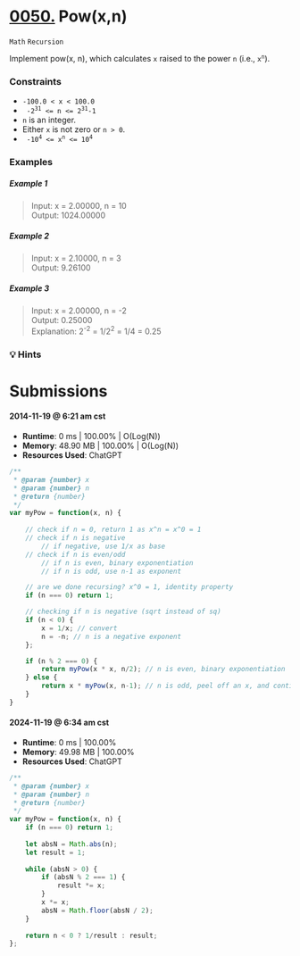 # [0050.](https://leetcode.com/problems/powx-n/) Pow(x,n)
`Math` `Recursion`

Implement pow(x, n), which calculates `x` raised to the power `n` (i.e., <code>x<sup>n</sup></code>).

### Constraints
- `-100.0 < x < 100.0`
- <code> -2<sup>31</sup> <= n <= 2<sup>31</sup>-1 </code>
- `n` is an integer.
- Either `x` is not zero or `n > 0`.
- <code> -10<sup>4</sup> <= x<sup>n</sup> <= 10<sup>4</sup> </code>

### Examples

##### Example 1
> Input: x = 2.00000, n = 10  
> Output: 1024.00000  

##### Example 2
> Input: x = 2.10000, n = 3  
> Output: 9.26100  

##### Example 3
> Input: x = 2.00000, n = -2  
> Output: 0.25000  
> Explanation: 2<sup>-2</sup> = 1/2<sup>2</sup> = 1/4 = 0.25

### 💡 Hints

# Submissions

#### 2014-11-19 @ 6:21 am cst  
- **Runtime**: 0 ms | 100.00% | O(Log(N))  
- **Memory**: 48.90 MB | 100.00% | O(Log(N))
- **Resources Used**: ChatGPT

```javascript
/**
 * @param {number} x
 * @param {number} n
 * @return {number}
 */
var myPow = function(x, n) {
    
    // check if n = 0, return 1 as x^n = x^0 = 1
    // check if n is negative
        // if negative, use 1/x as base
    // check if n is even/odd
        // if n is even, binary exponentiation
        // if n is odd, use n-1 as exponent

    // are we done recursing? x^0 = 1, identity property
    if (n === 0) return 1;

    // checking if n is negative (sqrt instead of sq)
    if (n < 0) {
        x = 1/x; // convert 
        n = -n; // n is a negative exponent
    };

    if (n % 2 === 0) {
        return myPow(x * x, n/2); // n is even, binary exponentiation 
    } else {
        return x * myPow(x, n-1); // n is odd, peel off an x, and continue as usual
    }
}
```
#### 2024-11-19 @ 6:34 am cst
- **Runtime**: 0 ms | 100.00%
- **Memory**: 49.98 MB | 100.00%
- **Resources Used**: ChatGPT

```javascript
/**
 * @param {number} x
 * @param {number} n
 * @return {number}
 */
var myPow = function(x, n) {
    if (n === 0) return 1;
    
    let absN = Math.abs(n);
    let result = 1;
    
    while (absN > 0) {
        if (absN % 2 === 1) {
            result *= x;
        }
        x *= x;
        absN = Math.floor(absN / 2);
    }
    
    return n < 0 ? 1/result : result;
};
```
